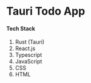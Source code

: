 # Tauri Todo App

#### Tech Stack

1. Rust (Tauri)
2. React.js
3. Typescript
4. JavaScript
5. CSS
6. HTML